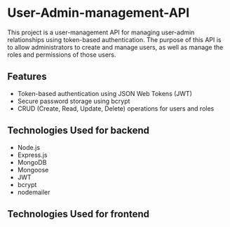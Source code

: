 # User-Admin-management-API

This project is a user-management API for managing user-admin relationships using token-based authentication. The purpose of this API is to allow administrators to create and manage users, as well as manage the roles and permissions of those users.

## Features

- Token-based authentication using JSON Web Tokens (JWT)
- Secure password storage using bcrypt
- CRUD (Create, Read, Update, Delete) operations for users and roles

## Technologies Used for backend

- Node.js
- Express.js
- MongoDB
- Mongoose
- JWT
- bcrypt
- nodemailer

## Technologies Used for frontend
